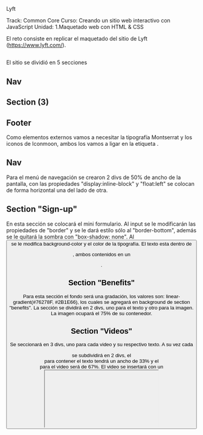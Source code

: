 Lyft

Track: Common Core
Curso: Creando un sitio web interactivo con JavaScript
Unidad: 1.Maquetado web con HTML & CSS

El reto consiste en replicar el maquetado del sitio de Lyft (https://www.lyft.com/).

##
El sitio se dividió en 5 secciones

## Nav
## Section (3)
## Footer

Como elementos externos vamos a necesitar la tipografía Montserrat y los iconos de Iconmoon, ambos los vamos a ligar en la etiqueta <head>.

## Nav
Para el menú de navegación se crearon 2 divs de 50% de ancho de la pantalla, con las propiedades "display:inline-block" y "float:left" se colocan de forma horizontal una del lado de otra.

## Section "Sign-up"
En esta sección se colocará el mini formulario.
Al input se le modificarán las propiedades de "border" y se le dará estilo sólo al "border-bottom", además se le quitará la sombra con "box-shadow: none".
Al <button> se le modifica background-color y el color de la tipografía.
El texto esta dentro de <p>, ambos contenidos en un <div>.


## Section "Benefits"
Para esta sección el fondo será una gradación, los valores son: linear-gradient(#76278F, #2B1E66), los cuales se agregará en background de section "benefits".
La sección se dividirá en 2 divs, uno para el texto y otro para la imagen. La imagen ocupará el 75% de su contenedor.

## Section "Videos"
Se seccionará en 3 divs, uno para cada video y su respectivo texto. A su vez cada <div> se subdividirá en 2 divs, el <div> para contener el texto tendrá un ancho de 33% y el <div> para el video será de 67%.
El video se insertará con un <iframe>, el atributo "height" se aumenta para que sea proporcional con el diseño de la página.

## Footer
El footer se dividirá en 4 columnas, cada columna será un <div>.
Los 3 primeros bloques son texto, se insertarán en listas <ul> y se les quitará la viñeta con "list-style-type:none".
La última columna contiene los logos de las tiendas en línea y se manipulará su ancho en css.
Los iconos de redes sociales se seleccionan en Iconmoon y se descarga la carpeta.
La linea se inserta con un <hr> y se manipula su width.
El texto de copyright se mete en una etiqueta <p> y se centra con "text-align:center".
